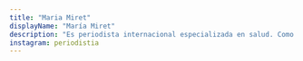 ```yaml
---
title: "Maria Miret"
displayName: "María Miret"
description: "Es periodista internacional especializada en salud. Como periodista freelance aborda temas de salud, bienestar y estilos de vida saludable como cuerpo-mente, desarrollo personal y espiritualidad. Escribe sobre salud mental, emocional y de la mujer. Se ha especializado en medicalización de la vida, humanización de la medicina y los determinantes sociales de la salud."
instagram: periodistia
---
```



